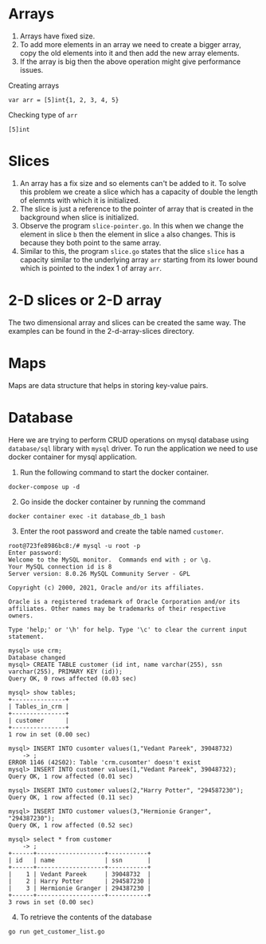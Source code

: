 # Arrays
1. Arrays have fixed size.
2. To add more elements in an array we need to create a bigger array, copy the old elements into it and then add the new array elements.
3. If the array is big then the above operation might give performance issues.  

Creating arrays 
```
var arr = [5]int{1, 2, 3, 4, 5}
```
Checking type of `arr`
```
[5]int
```
# Slices
1. An array has a fix size and so elements can't be added to it. To solve this problem we create a slice which has a capacity of double the length of elemnts with which it is initialized.
2. The slice is just a reference to the pointer of array that is created in the background when slice is initialized.
3. Observe the program `slice-pointer.go`. In this when we change the element in slice `b` then the element in slice `a` also changes. This is because they both point to the same array.
4. Similar to this, the program `slice.go` states that the slice `slice` has a capacity similar to the underlying array `arr` starting from its lower bound which is pointed to the index 1 of array `arr`.

# 2-D slices or 2-D array
The two dimensional array and slices can be created the same way. The examples can be found in the 2-d-array-slices directory.

# Maps
Maps are data structure that helps in storing key-value pairs.


# Database
Here we are trying to perform CRUD operations on mysql database using `database/sql` library with `mysql` driver. To run the application we need to use docker container for mysql application.

1. Run the following command to start the docker container.
```
docker-compose up -d
```
2. Go inside the docker container by running the command 
```
docker container exec -it database_db_1 bash
```
3. Enter the root password and create the table named `customer`.
```
root@723fe8986bc8:/# mysql -u root -p
Enter password: 
Welcome to the MySQL monitor.  Commands end with ; or \g.
Your MySQL connection id is 8
Server version: 8.0.26 MySQL Community Server - GPL

Copyright (c) 2000, 2021, Oracle and/or its affiliates.

Oracle is a registered trademark of Oracle Corporation and/or its
affiliates. Other names may be trademarks of their respective
owners.

Type 'help;' or '\h' for help. Type '\c' to clear the current input statement.

mysql> use crm;
Database changed
mysql> CREATE TABLE customer (id int, name varchar(255), ssn varchar(255), PRIMARY KEY (id));
Query OK, 0 rows affected (0.03 sec)

mysql> show tables;
+---------------+
| Tables_in_crm |
+---------------+
| customer      |
+---------------+
1 row in set (0.00 sec)

mysql> INSERT INTO cusomter values(1,"Vedant Pareek", 39048732)
    -> ;
ERROR 1146 (42S02): Table 'crm.cusomter' doesn't exist
mysql> INSERT INTO customer values(1,"Vedant Pareek", 39048732);
Query OK, 1 row affected (0.01 sec)

mysql> INSERT INTO customer values(2,"Harry Potter", "294587230");
Query OK, 1 row affected (0.11 sec)

mysql> INSERT INTO customer values(3,"Hermionie Granger", "294387230");
Query OK, 1 row affected (0.52 sec)

mysql> select * from customer
    -> ;
+------+-------------------+-----------+
| id   | name              | ssn       |
+------+-------------------+-----------+
|    1 | Vedant Pareek     | 39048732  |
|    2 | Harry Potter      | 294587230 |
|    3 | Hermionie Granger | 294387230 |
+------+-------------------+-----------+
3 rows in set (0.00 sec)
```
4. To retrieve the contents of the database
```
go run get_customer_list.go
```
